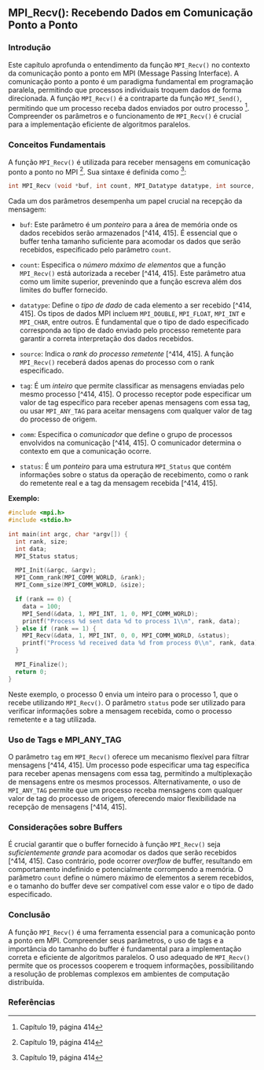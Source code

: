 ## MPI_Recv(): Recebendo Dados em Comunicação Ponto a Ponto

### Introdução
Este capítulo aprofunda o entendimento da função `MPI_Recv()` no contexto da comunicação ponto a ponto em MPI (Message Passing Interface). A comunicação ponto a ponto é um paradigma fundamental em programação paralela, permitindo que processos individuais troquem dados de forma direcionada. A função `MPI_Recv()` é a contraparte da função `MPI_Send()`, permitindo que um processo receba dados enviados por outro processo [^414]. Compreender os parâmetros e o funcionamento de `MPI_Recv()` é crucial para a implementação eficiente de algoritmos paralelos.

### Conceitos Fundamentais

A função `MPI_Recv()` é utilizada para receber mensagens em comunicação ponto a ponto no MPI [^414]. Sua sintaxe é definida como [^414]:

```c
int MPI_Recv (void *buf, int count, MPI_Datatype datatype, int source, int tag, MPI_Comm comm, MPI_Status *status)
```

Cada um dos parâmetros desempenha um papel crucial na recepção da mensagem:

*   `buf`: Este parâmetro é um *ponteiro* para a área de memória onde os dados recebidos serão armazenados [^414, 415]. É essencial que o buffer tenha tamanho suficiente para acomodar os dados que serão recebidos, especificado pelo parâmetro `count`.

*   `count`: Especifica o *número máximo de elementos* que a função `MPI_Recv()` está autorizada a receber [^414, 415]. Este parâmetro atua como um limite superior, prevenindo que a função escreva além dos limites do buffer fornecido.

*   `datatype`: Define o *tipo de dado* de cada elemento a ser recebido [^414, 415]. Os tipos de dados MPI incluem `MPI_DOUBLE`, `MPI_FLOAT`, `MPI_INT` e `MPI_CHAR`, entre outros. É fundamental que o tipo de dado especificado corresponda ao tipo de dado enviado pelo processo remetente para garantir a correta interpretação dos dados recebidos.

*   `source`: Indica o *rank do processo remetente* [^414, 415]. A função `MPI_Recv()` receberá dados apenas do processo com o rank especificado.

*   `tag`: É um *inteiro* que permite classificar as mensagens enviadas pelo mesmo processo [^414, 415]. O processo receptor pode especificar um valor de tag específico para receber apenas mensagens com essa tag, ou usar `MPI_ANY_TAG` para aceitar mensagens com qualquer valor de tag do processo de origem.

*   `comm`: Especifica o *comunicador* que define o grupo de processos envolvidos na comunicação [^414, 415]. O comunicador determina o contexto em que a comunicação ocorre.

*   `status`: É um *ponteiro* para uma estrutura `MPI_Status` que contém informações sobre o status da operação de recebimento, como o rank do remetente real e a tag da mensagem recebida [^414, 415].

**Exemplo:**

```c
#include <mpi.h>
#include <stdio.h>

int main(int argc, char *argv[]) {
  int rank, size;
  int data;
  MPI_Status status;

  MPI_Init(&argc, &argv);
  MPI_Comm_rank(MPI_COMM_WORLD, &rank);
  MPI_Comm_size(MPI_COMM_WORLD, &size);

  if (rank == 0) {
    data = 100;
    MPI_Send(&data, 1, MPI_INT, 1, 0, MPI_COMM_WORLD);
    printf("Process %d sent data %d to process 1\\n", rank, data);
  } else if (rank == 1) {
    MPI_Recv(&data, 1, MPI_INT, 0, 0, MPI_COMM_WORLD, &status);
    printf("Process %d received data %d from process 0\\n", rank, data);
  }

  MPI_Finalize();
  return 0;
}
```

Neste exemplo, o processo 0 envia um inteiro para o processo 1, que o recebe utilizando `MPI_Recv()`. O parâmetro `status` pode ser utilizado para verificar informações sobre a mensagem recebida, como o processo remetente e a tag utilizada.

### Uso de Tags e MPI_ANY_TAG

O parâmetro `tag` em `MPI_Recv()` oferece um mecanismo flexível para filtrar mensagens [^414, 415]. Um processo pode especificar uma tag específica para receber apenas mensagens com essa tag, permitindo a multiplexação de mensagens entre os mesmos processos. Alternativamente, o uso de `MPI_ANY_TAG` permite que um processo receba mensagens com qualquer valor de tag do processo de origem, oferecendo maior flexibilidade na recepção de mensagens [^414, 415].

### Considerações sobre Buffers

É crucial garantir que o buffer fornecido à função `MPI_Recv()` seja *suficientemente grande* para acomodar os dados que serão recebidos [^414, 415]. Caso contrário, pode ocorrer *overflow* de buffer, resultando em comportamento indefinido e potencialmente corrompendo a memória. O parâmetro `count` define o número máximo de elementos a serem recebidos, e o tamanho do buffer deve ser compatível com esse valor e o tipo de dado especificado.

### Conclusão

A função `MPI_Recv()` é uma ferramenta essencial para a comunicação ponto a ponto em MPI. Compreender seus parâmetros, o uso de tags e a importância do tamanho do buffer é fundamental para a implementação correta e eficiente de algoritmos paralelos. O uso adequado de `MPI_Recv()` permite que os processos cooperem e troquem informações, possibilitando a resolução de problemas complexos em ambientes de computação distribuída.

### Referências
[^414]: Capítulo 19, página 414
[^415]: Capítulo 19, página 415
<!-- END -->